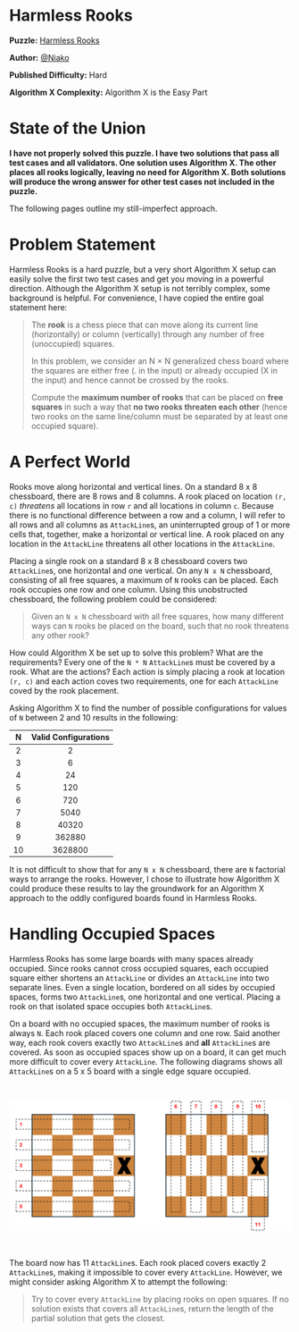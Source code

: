 # Harmless Rooks

__Puzzle:__ [Harmless Rooks](https://www.codingame.com/training/hard/harmless-rooks)

__Author:__ [@Niako](https://www.codingame.com/profile/eb89cbdf69d07106c84edf1d191caaf33289651)

__Published Difficulty:__ Hard

__Algorithm X Complexity:__ Algorithm X is the Easy Part

# State of the Union

__I have not properly solved this puzzle. I have two solutions that pass all test cases and all validators. One solution uses Algorithm X. The other places all rooks logically, leaving no need for Algorithm X. Both solutions will produce the wrong answer for other test cases not included in the puzzle.__

The following pages outline my still-imperfect approach.


# Problem Statement

Harmless Rooks is a hard puzzle, but a very short Algorithm X setup can easily solve the first two test cases and get you moving in a powerful direction. Although the Algorithm X setup is not terribly complex, some background is helpful. For convenience, I have copied the entire goal statement here:

> The __rook__ is a chess piece that can move along its current line (horizontally) or column (vertically) through any number of free (unoccupied) squares.
>
>In this problem, we consider an N × N generalized chess board where the squares are either free (. in the input) or already occupied (X in the input) and hence cannot be crossed by the rooks.
>
>Compute the __maximum number of rooks__ that can be placed on __free squares__ in such a way that __no two rooks threaten each other__ (hence two rooks on the same line/column must be separated by at least one occupied square).

# A Perfect World

Rooks move along horizontal and vertical lines. On a standard 8 x 8 chessboard, there are 8 rows and 8 columns. A rook placed on location `(r, c)` _threatens_ all locations in row  `r` and all locations in column `c`. Because there is no functional difference between a row and a column, I will refer to all rows and all columns as `AttackLine`s, an uninterrupted group of 1 or more cells that, together, make a horizontal or vertical line. A rook placed on any location in the `AttackLine` threatens all other locations in the `AttackLine`.

Placing a single rook on a standard 8 x 8 chessboard covers two `AttackLine`s, one horizontal and one vertical. On any `N x N` chessboard, consisting of all free squares, a maximum of `N` rooks can be placed. Each rook occupies one row and one column. Using this unobstructed chessboard, the following problem could be considered:

>Given an `N x N` chessboard with all free squares, how many different ways can `N` rooks be placed on the board, such that no rook threatens any other rook?

How could Algorithm X be set up to solve this problem? What are the requirements? Every one of the `N * N` `AttackLine`s must be covered by a rook. What are the actions? Each action is simply placing a rook at location `(r, c)` and each action coves two requirements, one for each `AttackLine` coved by the rook placement.

Asking Algorithm X to find the number of possible configurations for values of `N` between 2 and 10 results in the following:

| N | Valid Configurations |
|:-----:|:---------:|
|2|2|
|3|6|
|4|24|
|5|120|
|6|720|
|7|5040|
|8|40320|
|9|362880|
|10|3628800|

It is not difficult to show that for any `N x N` chessboard, there are `N` factorial ways to arrange the rooks. However, I chose to illustrate how Algorithm X could produce these results to lay the groundwork for an Algorithm X approach to the oddly configured boards found in Harmless Rooks.

# Handling Occupied Spaces

Harmless Rooks has some large boards with many spaces already occupied. Since rooks cannot cross occupied squares, each occupied square either shortens an `AttackLine` or divides an `AttackLine` into two separate lines. Even a single location, bordered on all sides by occupied spaces, forms two `AttackLine`s, one horizontal and one vertical. Placing a rook on that isolated space occupies both `AttackLine`s.

On a board with no occupied spaces, the maximum number of rooks is always `N`. Each rook placed covers one column and one row. Said another way, each rook covers exactly two `AttackLine`s and __all__ `AttackLine`s are covered. As soon as occupied spaces show up on a board, it can get much more difficult to cover every `AttackLine`. The following diagrams shows all `AttackLine`s on a 5 x 5 board with a single edge square occupied.

<BR>

![Attack Lines](AttackLines.png)

<BR>

The board now has 11 `AttackLine`s. Each rook placed covers exactly 2 `AttackLine`s, making it impossible to cover every `AttackLine`. However, we might consider asking Algorithm X to attempt the following:

>Try to cover every `AttackLine` by placing rooks on open squares. If no solution exists that covers all `AttackLine`s, return the length of the partial solution that gets the closest.

